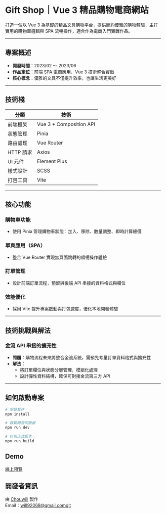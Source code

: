 #  Gift Shop｜Vue 3 精品購物電商網站

打造一個以 Vue 3 為基礎的精品文具購物平台，提供簡約優雅的購物體驗，主打實用的購物車邏輯與 SPA 流暢操作，適合作為電商入門實戰作品。

---

##  專案概述

-  **開發時間**：2023/02 ～ 2023/06
-  **作品定位**：前端 SPA 電商應用、Vue 3 技術整合實戰
-  **核心概念**：優雅的文具不僅提升效率，也讓生活更美好

---

##  技術棧

| 分類 | 技術 |
|------|------|
| 前端框架 | Vue 3 + Composition API |
| 狀態管理 | Pinia |
| 路由處理 | Vue Router |
| HTTP 請求 | Axios |
| UI 元件 | Element Plus |
| 樣式設計 | SCSS |
| 打包工具 | Vite |

---

##  核心功能

###  購物車功能
- 使用 Pinia 管理購物車狀態：加入、移除、數量調整、即時計算總價

###  單頁應用（SPA）
- 整合 Vue Router 實現無頁面跳轉的順暢操作體驗

###  訂單管理
- 設計前端訂單流程，預留與後端 API 串接的資料格式與欄位

###  效能優化
- 採用 Vite 提升專案啟動與打包速度，優化本地開發體驗

---

##  技術挑戰與解法

###  金流 API 串接的擴充性
- **問題**：購物流程未來將整合金流系統，需預先考量訂單資料格式與擴充性
- **解法**：
  - 將訂單欄位與狀態分層管理，模組化處理
  - 設計彈性資料結構，確保可對接金流第三方 API

---

##  如何啟動專案

```bash
# 安裝套件
npm install

# 啟動開發伺服器
npm run dev

# 打包正式版本
npm run build


```

## Demo

[線上預覽](https://chouwill.github.io/Gift_shop-Vue3/#/)


## 開發者資訊

由 [Chouwill](https://github.com/Chouwill) 製作  
 Email：will92068@gmail.comgit